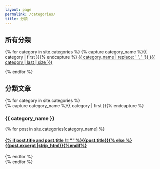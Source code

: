 ```yaml
---
layout: page
permalink: /categories/
title: 分類
---
```


## 所有分類

<div id="category_list">
{% for category in site.categories %}
  {% capture category_name %}{{ category | first }}{% endcapture %}
  <a href="#{{ category_name }}"
    style="font-size: {{ category | last | size | times: 4 | plus: 80  }}%">
    {{ category_name | replace: ' ', '&nbsp;'}}&nbsp;({{ category | last | size }})
  </a>
  
{% endfor %}
</div>

## 分類文章

<div id="archives">
{% for category in site.categories %}
  <div class="archive-group">
    {% capture category_name %}{{ category | first }}{% endcapture %}
    <div id="#{{ category_name | slugize }}"></div>
    <p></p>
    <h3 class="category-head">{{ category_name }}</h3>
    <a name="{{ category_name | slugize }}"></a>
    {% for post in site.categories[category_name] %}
    <article class="archive-item">
      <h4><a href="{{ site.baseurl }}{{ post.url }}">{% if post.title and post.title != "" %}{{post.title}}{% else %}{{post.excerpt |strip_html}}{%endif%}</a></h4>
    </article>
    {% endfor %}
  </div>
{% endfor %}
</div>